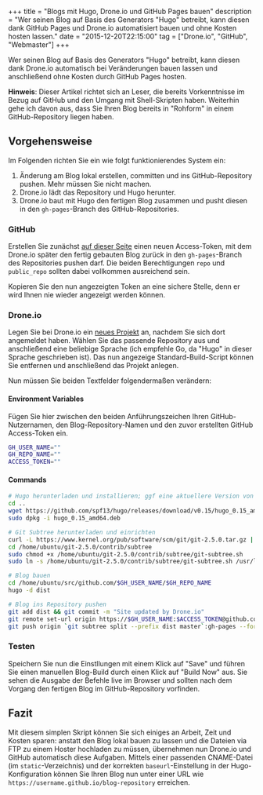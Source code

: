 +++
title       = "Blogs mit Hugo, Drone.io und GitHub Pages bauen"
description = "Wer seinen Blog auf Basis des Generators \"Hugo\" betreibt, kann diesen dank GitHub Pages und Drone.io automatisiert bauen und ohne Kosten hosten lassen."
date        = "2015-12-20T22:15:00"
tag         = ["Drone.io", "GitHub", "Webmaster"]
+++

Wer seinen Blog auf Basis des Generators "Hugo" betreibt, kann diesen dank Drone.io automatisch bei Veränderungen bauen lassen und anschließend ohne Kosten durch GitHub Pages hosten.

<!--more-->

**Hinweis**: Dieser Artikel richtet sich an Leser, die bereits Vorkenntnisse im Bezug auf GitHub und den Umgang mit Shell-Skripten haben.
Weiterhin gehe ich davon aus, dass Sie Ihren Blog bereits in "Rohform" in einem GitHub-Repository liegen haben.

## Vorgehensweise
Im Folgenden richten Sie ein wie folgt funktionierendes System ein:

1. Änderung am Blog lokal erstellen, committen und ins GitHub-Repository pushen.
Mehr müssen Sie nicht machen.
2. Drone.io lädt das Repository und Hugo herunter.
3. Drone.io baut mit Hugo den fertigen Blog zusammen und pusht diesen in den `gh-pages`-Branch des GitHub-Repositories.

### GitHub
Erstellen Sie zunächst [auf dieser Seite](https://github.com/settings/tokens) einen neuen Access-Token, mit dem Drone.io später den fertig gebauten Blog zurück in den `gh-pages`-Branch des Repositories pushen darf.
Die beiden Berechtigungen `repo` und `public_repo` sollten dabei vollkommen ausreichend sein.

Kopieren Sie den nun angezeigten Token an eine sichere Stelle, denn er wird Ihnen nie wieder angezeigt werden können.

### Drone.io
Legen Sie bei Drone.io ein [neues Projekt](https://drone.io/new#/github) an, nachdem Sie sich dort angemeldet haben.
Wählen Sie das passende Repository aus und anschließend eine beliebige Sprache (ich empfehle Go, da "Hugo" in dieser Sprache geschrieben ist).
Das nun angezeige Standard-Build-Script können Sie entfernen und anschließend das Projekt anlegen.

Nun müssen Sie beiden Textfelder folgendermaßen verändern:

#### Environment Variables
Fügen Sie hier zwischen den beiden Anführungszeichen Ihren GitHub-Nutzernamen, den Blog-Repository-Namen und den zuvor erstellten GitHub Access-Token ein.

```bash
GH_USER_NAME=""
GH_REPO_NAME=""
ACCESS_TOKEN=""
```

#### Commands
```bash
# Hugo herunterladen und installieren; ggf eine aktuellere Version von der Hugo-Release-Seite auswählen
cd ..
wget https://github.com/spf13/hugo/releases/download/v0.15/hugo_0.15_amd64.deb
sudo dpkg -i hugo_0.15_amd64.deb

# Git Subtree herunterladen und einrichten
curl -L https://www.kernel.org/pub/software/scm/git/git-2.5.0.tar.gz | tar -C /home/ubuntu/ -xzf -
cd /home/ubuntu/git-2.5.0/contrib/subtree
sudo chmod +x /home/ubuntu/git-2.5.0/contrib/subtree/git-subtree.sh
sudo ln -s /home/ubuntu/git-2.5.0/contrib/subtree/git-subtree.sh /usr/lib/git-core/git-subtree

# Blog bauen
cd /home/ubuntu/src/github.com/$GH_USER_NAME/$GH_REPO_NAME
hugo -d dist

# Blog ins Repository pushen
git add dist && git commit -m "Site updated by Drone.io"
git remote set-url origin https://$GH_USER_NAME:$ACCESS_TOKEN@github.com/$GH_USER_NAME/$GH_REPO_NAME.git
git push origin `git subtree split --prefix dist master`:gh-pages --force
```

### Testen
Speichern Sie nun die Einstllungen mit einem Klick auf "Save" und führen Sie einen manuellen Blog-Build durch einen Klick auf "Build Now" aus.
Sie sehen die Ausgabe der Befehle live im Browser und sollten nach dem Vorgang den fertigen Blog im GitHub-Repository vorfinden.

## Fazit
Mit diesem simplen Skript können Sie sich einiges an Arbeit, Zeit und Kosten sparen: anstatt den Blog lokal bauen zu lassen und die Dateien via FTP zu einem Hoster hochladen zu müssen, übernehmen nun Drone.io und GitHub automatisch diese Aufgaben.
Mittels einer passenden CNAME-Datei (im `static`-Verzeichnis) und der korrekten `baseurl`-Einstellung in der Hugo-Konfiguration können Sie Ihren Blog nun unter einer URL wie `https://username.github.io/blog-repository` erreichen.
